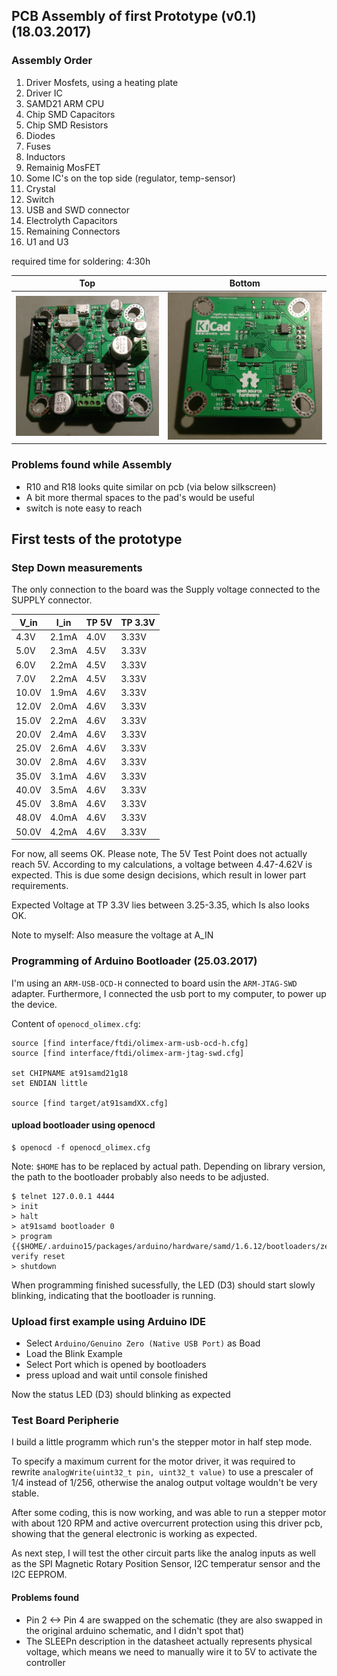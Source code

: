 ## PCB Assembly of first Prototype (v0.1) (18.03.2017)

### Assembly Order

1. Driver Mosfets, using a heating plate
2. Driver IC
3. SAMD21 ARM CPU
3. Chip SMD Capacitors
4. Chip SMD Resistors
5. Diodes
6. Fuses
7. Inductors
8. Remainig MosFET
9. Some IC's on the top side (regulator, temp-sensor)
10. Crystal
11. Switch
12. USB and SWD connector
13. Electrolyth Capacitors
14. Remaining Connectors
15. U1 and U3

required time for soldering: 4:30h

Top                                                             | Bottom
:--------------------------------------------------------------:|:-------------------------------------------------------------------:
![Top side of assembled PCB](assets/hardware_v0.1/pcb_top.jpg)  | ![Bottom side of assembled PCB](assets/hardware_v0.1/pcb_bottom.jpg)


### Problems found while Assembly

* R10 and R18 looks quite similar on pcb (via below silkscreen)
* A bit more thermal spaces to the pad's would be useful
* switch is note easy to reach


## First tests of the prototype

### Step Down measurements

The only connection to the board was the Supply voltage connected to the SUPPLY connector.

V_in    | I_in      | TP 5V     | TP 3.3V
--------|-----------|-----------|--------
4.3V    | 2.1mA     | 4.0V      | 3.33V
5.0V    | 2.3mA     | 4.5V      | 3.33V
6.0V    | 2.2mA     | 4.5V      | 3.33V
7.0V    | 2.2mA     | 4.5V      | 3.33V
10.0V   | 1.9mA     | 4.6V      | 3.33V
12.0V   | 2.0mA     | 4.6V      | 3.33V
15.0V   | 2.2mA     | 4.6V      | 3.33V
20.0V   | 2.4mA     | 4.6V      | 3.33V
25.0V   | 2.6mA     | 4.6V      | 3.33V
30.0V   | 2.8mA     | 4.6V      | 3.33V
35.0V   | 3.1mA     | 4.6V      | 3.33V
40.0V   | 3.5mA     | 4.6V      | 3.33V
45.0V   | 3.8mA     | 4.6V      | 3.33V
48.0V   | 4.0mA     | 4.6V      | 3.33V
50.0V   | 4.2mA     | 4.6V      | 3.33V

For now, all seems OK. Please note, The 5V Test Point does not actually reach 5V. According to my calculations,
a voltage between 4.47-4.62V is expected. This is due some design decisions, which result in lower part requirements.

Expected Voltage at TP 3.3V lies between 3.25-3.35, which Is also looks OK.

Note to myself: Also measure the voltage at A_IN

### Programming of Arduino Bootloader (25.03.2017)

I'm using an ```ARM-USB-OCD-H``` connected to board usin the ```ARM-JTAG-SWD``` adapter.
Furthermore, I connected the usb port to my computer, to power up the device.

Content of ```openocd_olimex.cfg```:

```
source [find interface/ftdi/olimex-arm-usb-ocd-h.cfg]
source [find interface/ftdi/olimex-arm-jtag-swd.cfg]

set CHIPNAME at91samd21g18
set ENDIAN little

source [find target/at91samdXX.cfg]
```

#### upload bootloader using openocd

```
$ openocd -f openocd_olimex.cfg
```

Note: ``$HOME`` has to be replaced by actual path. Depending on library version, the path to the bootloader probably
also needs to be adjusted.

```
$ telnet 127.0.0.1 4444
> init
> halt
> at91samd bootloader 0
> program {{$HOME/.arduino15/packages/arduino/hardware/samd/1.6.12/bootloaders/zero/samd21_sam_ba.bin}} verify reset
> shutdown
```

When programming finished sucessfully, the LED (D3) should start slowly blinking, indicating that the bootloader is running.


### Upload first example using Arduino IDE

* Select ```Arduino/Genuino Zero (Native USB Port)``` as Boad
* Load the Blink Example
* Select Port which is opened by bootloaders
* press upload and wait until console finished

Now the status LED (D3) should blinking as expected

### Test Board Peripherie

I build a little programm which run's the stepper motor in half step mode.

To specify a maximum current for the motor driver, it was required to rewrite ```analogWrite(uint32_t pin, uint32_t value)```
to use a prescaler of 1/4 instead of 1/256, otherwise the analog output voltage wouldn't be very stable.

After some coding, this is now working, and was able to run a stepper motor with about 120 RPM and active overcurrent protection
using this driver pcb, showing that the general electronic is working as expected.

As next step, I will test the other circuit parts like the analog inputs as well as the SPI Magnetic Rotary Position Sensor,
I2C temperatur sensor and the I2C EEPROM.

#### Problems found

* Pin 2 <-> Pin 4 are swapped on the schematic (they are also swapped in the original arduino schematic, and I didn't spot that)
* The SLEEPn description in the datasheet actually represents physical voltage, which means we need to manually wire
it to 5V to activate the controller
